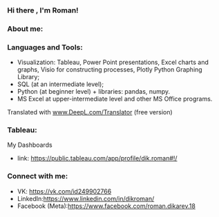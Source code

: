 ### Hi there , I'm Roman!

### About me:



### Languages and Tools:
- Visualization: Tableau, Power Point presentations, Excel charts and graphs, Visio for constructing processes, Plotly Python Graphing Library;
- SQL (at an intermediate level);
- Python (at beginner level) + libraries: pandas, numpy.
- MS Excel at upper-intermediate level and other MS Office programs.

Translated with www.DeepL.com/Translator (free version)
### Tableau:
My Dashboards
- link: https://public.tableau.com/app/profile/dik.roman#!/
### Connect with me:
- VK: https://vk.com/id249902766
- LinkedIn:https://www.linkedin.com/in/dikroman/
- Facebook (Meta):https://www.facebook.com/roman.dikarev.18
